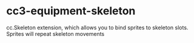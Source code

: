 # cc3-equipment-skeleton
cc.Skeleton extension, which allows you to bind sprites to skeleton slots. Sprites will repeat skeleton movements
